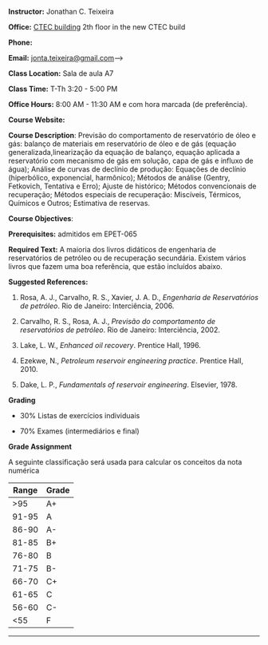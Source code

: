<!--
.. title: EPET-060 Engenharia de Reservatórios II
.. slug: epet-060-syllabus
.. date: 2022-08-21 19:32:09 UTC-03:00
.. tags: UFAL, Balanço de massa, Reservatórios, Recuperação secundária, Curvas de
declínio, ajuste de histórico, EOR
.. description:
-->

**Instructor:** Jonathan C. Teixeira

**Office:** [CTEC building](https://ctec.ufal.br/) 2th floor in the new CTEC build

**Phone:**

**Email:** [jonta.teixeira@gmail.com](mailto:jonta.teixeira@gmail.com)-->

**Class Location:** Sala de aula A7

**Class Time:** T-Th 3:20 - 5:00 PM

**Office Hours:** 8:00 AM - 11:30 AM e com hora marcada (de preferência).

**Course Website:**

**Course Description**: Previsão do comportamento de reservatório de óleo e gás: balanço de materiais em reservatório de óleo e de gás (equação generalizada,linearização da equação de balanço, equação aplicada a reservatório com mecanismo de gás em solução, capa de gás e influxo de água); Análise de curvas de declínio de produção: Equações de declínio (hiperbólico, exponencial, harmônico); Métodos de análise (Gentry, Fetkovich, Tentativa e Erro); Ajuste de histórico; Métodos convencionais de recuperação; Métodos especiais de recuperação: Miscíveis, Térmicos, Químicos e Outros; Estimativa de reservas.

**Course Objectives**:

**Prerequisites:** admitidos em EPET-065

**Required Text:** A maioria dos livros didáticos de engenharia de reservatórios de petróleo ou de recuperação secundária. Existem vários livros que fazem uma boa referência, que estão incluídos abaixo.

**Suggested References:**

1. Rosa, A. J., Carvalho, R. S., Xavier, J. A. D., *Engenharia de Reservatórios de petróleo*. Rio de Janeiro: Interciência, 2006.

1. Carvalho, R. S., Rosa, A. J., *Previsão do comportamento de reservatórios de petróleo*. Rio de Janeiro: Interciência, 2002.
1. Lake, L. W., *Enhanced oil recovery*. Prentice Hall, 1996.

1. Ezekwe, N., *Petroleum reservoir engineering practice*. Prentice Hall, 2010.

1. Dake, L. P., *Fundamentals of reservoir engineering*. Elsevier, 1978.


**Grading**

 * 30% Listas de exercícios individuais

 * 70% Exames (intermediários e final)


**Grade Assignment**

A seguinte classificação será usada para calcular os conceitos da nota numérica

|Range|Grade|
|-|-|
|>95| A+  |
|91-95| A  |
|86-90| A-  |
|81-85| B+  |
|76-80| B  |
|71-75| B-  |
|66-70| C+  |
|61-65| C  |
|56-60| C-  |
|<55| F  |

----------

<!--
## [Course materials]()

This page provides a listing, in reverse chronological order, of course materials that are associated to each scheduled lecture period. This may include PDFs of the final lecture notes, links to recorded lectures, and any other reference material.

-->
